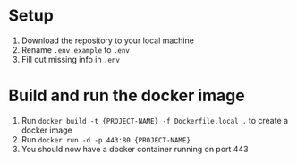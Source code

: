 # Setup
1. Download the repository to your local machine
1. Rename `.env.example` to `.env`
1. Fill out missing info in `.env`

# Build and run the docker image
1. Run `docker build -t {PROJECT-NAME} -f Dockerfile.local .` to create a docker image
1. Run `docker run -d -p 443:80 {PROJECT-NAME}`
1. You should now have a docker container running on port 443